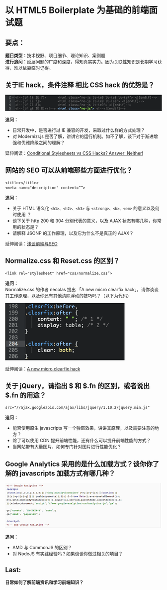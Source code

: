 # 以 HTML5 Boilerplate 为基础的前端面试题


## 要点：
  **题目类型**：技术视野、项目细节、理论知识、案例题  
  **进行追问**：延展问题的广度和深度，得知真实实力。因为关联性知识是长期学习获得，难以依靠临时记得。
  
  
## 关于IE hack，条件注释 <html> 相比 CSS hack 的优势是？  
![image](./images/ie-hack.png)

**追问：**  
* 日常开发中，是否进行过 IE 兼容的开发，采取过什么样的方式处理？  
* 对 Modernizr.js 是否了解，讲讲它的运行机制。如不了解，谈下对于渐进增强和优雅降级之间的理解？

延伸阅读：[Conditional Stylesheets vs CSS Hacks? Answer: Neither!](http://www.paulirish.com/2008/conditional-stylesheets-vs-css-hacks-answer-neither/)

## 网站的 SEO 可以从前端那些方面进行优化？
```
<title></title>
<meta name="description" content=“”>
```

**追问：**  
* 关于 HTML 语义化 `<h1>、<h2>、<h3>` 与 `<strong>、<b>、<em>` 的意义以及何时使用 ？  
* 谈下关于 http 200 和 304 分别代表的意义，以及 AJAX 状态有哪几种，你常用的状态是？  
* 请解释 JSONP 的工作原理，以及它为什么不是真正的 AJAX？

延伸阅读：[浅谈前端与SEO](http://uxc.360.cn/archives/984.html)

## Normalize.css 和 Reset.css 的区别？ 
```
<link rel="stylesheet" href="css/normalize.css”>
```

**追问：**  
Normalize.css 的作者 necolas 提出 「A new micro clearfix hack」，请你谈谈其工作原理，以及你还有其他清除浮动的技巧吗？（以下为代码）

![image](./images/clearfix.png)

延伸阅读：[A new micro clearfix hack](http://nicolasgallagher.com/micro-clearfix-hack/)

## 关于 jQuery，请指出 $ 和 $.fn 的区别，或者说出 $.fn 的用途？
```
src="//ajax.googleapis.com/ajax/libs/jquery/1.10.2/jquery.min.js"
```

**追问：**  
* 能否使用原生 javascripts 写一个弹窗效果，讲讲其原理，以及需要注意的地方？  
* 除了可以使用 CDN 提升前端性能，还有什么可以提升前端性能的方式？  
* 当网站带有大量图片，如何专门针对图片进行性能优化？  


## Google Analytics 采用的是什么加载方式？谈你你了解的 javascripts 加载方式有哪几种？
![image](./images/google-analytics.png)

**追问：**  
* AMD 与 CommonJS 的区别？  
* 对 NodeJS 有实践经验吗？如果谈谈你做过相关的项目？


## Last: 
**日常如何了解前端资讯和学习前端知识？**